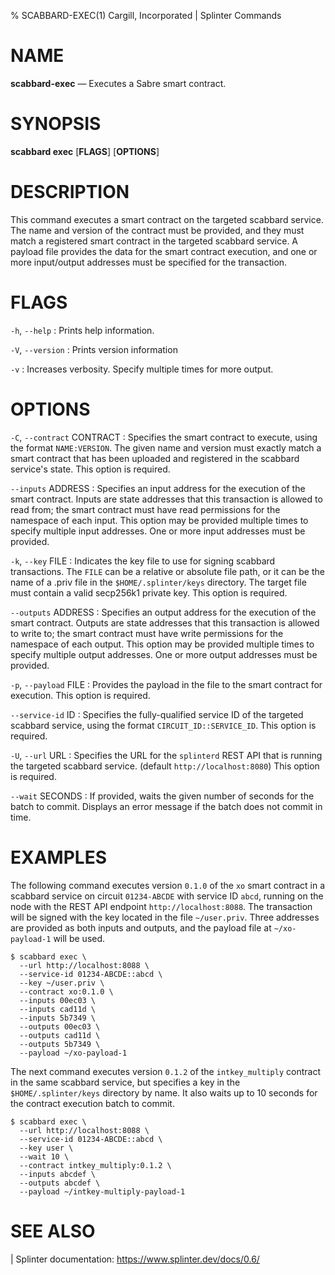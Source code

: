 % SCABBARD-EXEC(1) Cargill, Incorporated | Splinter Commands
<!--
  Copyright 2018-2021 Cargill Incorporated
  Licensed under Creative Commons Attribution 4.0 International License
  https://creativecommons.org/licenses/by/4.0/
-->

NAME
====

**scabbard-exec** — Executes a Sabre smart contract.

SYNOPSIS
========

**scabbard exec** \[**FLAGS**\] \[**OPTIONS**\]

DESCRIPTION
===========
This command executes a smart contract on the targeted scabbard service.
The name and version of the contract must be provided, and they must match a
registered smart contract in the targeted scabbard service. A payload file
provides the data for the smart contract execution, and one or more input/output
addresses must be specified for the transaction.

FLAGS
=====
`-h`, `--help`
: Prints help information.

`-V`, `--version`
: Prints version information

`-v`
: Increases verbosity. Specify multiple times for more output.

OPTIONS
=======
`-C`, `--contract` CONTRACT
: Specifies the smart contract to execute, using the format `NAME:VERSION`. The
  given name and version must exactly match a smart contract that has been
  uploaded and registered in the scabbard service's state. This option is
  required.

`--inputs` ADDRESS
: Specifies an input address for the execution of the smart contract. Inputs are
  state addresses that this transaction is allowed to read from; the smart
  contract must have read permissions for the namespace of each input. This
  option may be provided multiple times to specify multiple input addresses. One
  or more input addresses must be provided.

`-k`, `--key` FILE
: Indicates the key file to use for signing scabbard transactions. The `FILE`
  can be a relative or absolute file path, or it can be the name of a .priv file
  in the `$HOME/.splinter/keys` directory. The target file must contain a valid
  secp256k1 private key. This option is required.

`--outputs` ADDRESS
: Specifies an output address for the execution of the smart contract. Outputs
  are state addresses that this transaction is allowed to write to; the smart
  contract must have write permissions for the namespace of each output. This
  option may be provided multiple times to specify multiple output addresses.
  One or more output addresses must be provided.

`-p`, `--payload` FILE
: Provides the payload in the file to the smart contract for execution. This
  option is required.

`--service-id` ID
: Specifies the fully-qualified service ID of the targeted scabbard service,
  using the format `CIRCUIT_ID::SERVICE_ID`. This option is required.

`-U`, `--url` URL
: Specifies the URL for the `splinterd` REST API that is running the targeted
  scabbard service. (default `http://localhost:8080`) This option is required.

`--wait` SECONDS
: If provided, waits the given number of seconds for the batch to commit.
  Displays an error message if the batch does not commit in time.

EXAMPLES
========
The following command executes version `0.1.0` of the `xo` smart contract in a
scabbard service on circuit `01234-ABCDE` with service ID `abcd`, running on the
node with the REST API endpoint `http://localhost:8088`. The transaction will be
signed with the key located in the file `~/user.priv`. Three addresses are
provided as both inputs and outputs, and the payload file at `~/xo-payload-1`
will be used.

```
$ scabbard exec \
  --url http://localhost:8088 \
  --service-id 01234-ABCDE::abcd \
  --key ~/user.priv \
  --contract xo:0.1.0 \
  --inputs 00ec03 \
  --inputs cad11d \
  --inputs 5b7349 \
  --outputs 00ec03 \
  --outputs cad11d \
  --outputs 5b7349 \
  --payload ~/xo-payload-1
```

The next command executes version `0.1.2` of the `intkey_multiply` contract in
the same scabbard service, but specifies a key in the `$HOME/.splinter/keys`
directory by name. It also waits up to 10 seconds for the contract execution
batch to commit.

```
$ scabbard exec \
  --url http://localhost:8088 \
  --service-id 01234-ABCDE::abcd \
  --key user \
  --wait 10 \
  --contract intkey_multiply:0.1.2 \
  --inputs abcdef \
  --outputs abcdef \
  --payload ~/intkey-multiply-payload-1
```

SEE ALSO
========
| Splinter documentation: https://www.splinter.dev/docs/0.6/
